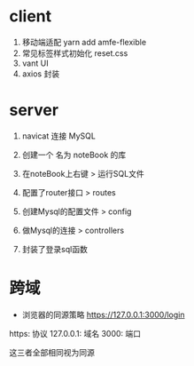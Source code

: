 # client
1. 移动端适配 yarn add amfe-flexible
2. 常见标签样式初始化   reset.css
3. vant UI
4. axios 封装

# server
1. navicat 连接 MySQL
2. 创建一个 名为 noteBook 的库
3. 在noteBook上右键 > 运行SQL文件

4. 配置了router接口 > routes
5. 创建Mysql的配置文件 > config
6. 做Mysql的连接 > controllers

7. 封装了登录sql函数


# 跨域
- 浏览器的同源策略
https://127.0.0.1:3000/login

https: 协议
127.0.0.1: 域名
3000: 端口

这三者全部相同视为同源